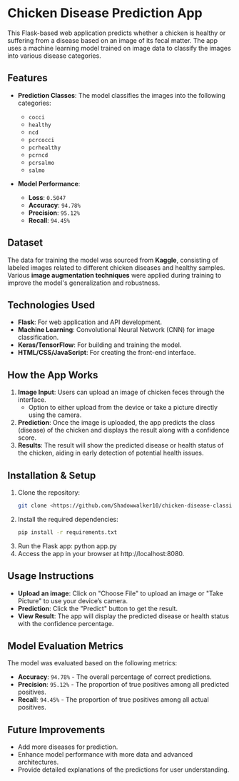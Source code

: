 # Chicken Disease Prediction App

This Flask-based web application predicts whether a chicken is healthy or suffering from a disease based on an image of its fecal matter. The app uses a machine learning model trained on image data to classify the images into various disease categories.

## Features
- **Prediction Classes**: The model classifies the images into the following categories:
  - `cocci`
  - `healthy`
  - `ncd`
  - `pcrcocci`
  - `pcrhealthy`
  - `pcrncd`
  - `pcrsalmo`
  - `salmo`

- **Model Performance**:
  - **Loss**: `0.5047`
  - **Accuracy**: `94.78%`
  - **Precision**: `95.12%`
  - **Recall**: `94.45%`

## Dataset
The data for training the model was sourced from **Kaggle**, consisting of labeled images related to different chicken diseases and healthy samples. Various **image augmentation techniques** were applied during training to improve the model's generalization and robustness.

## Technologies Used
- **Flask**: For web application and API development.
- **Machine Learning**: Convolutional Neural Network (CNN) for image classification.
- **Keras/TensorFlow**: For building and training the model.
- **HTML/CSS/JavaScript**: For creating the front-end interface.

## How the App Works
1. **Image Input**: Users can upload an image of chicken feces through the interface.
   - Option to either upload from the device or take a picture directly using the camera.
2. **Prediction**: Once the image is uploaded, the app predicts the class (disease) of the chicken and displays the result along with a confidence score.
3. **Results**: The result will show the predicted disease or health status of the chicken, aiding in early detection of potential health issues.

## Installation & Setup
1. Clone the repository:
   ```bash
   git clone <https://github.com/Shadowwalker10/chicken-disease-classification>
2. Install the required dependencies:
   ```bash
   pip install -r requirements.txt
3. Run the Flask app:
   python app.py
4. Access the app in your browser at http://localhost:8080.

## Usage Instructions
- **Upload an image**: Click on "Choose File" to upload an image or "Take Picture" to use your device’s camera.
- **Prediction**: Click the "Predict" button to get the result.
- **View Result**: The app will display the predicted disease or health status with the confidence percentage.

## Model Evaluation Metrics
The model was evaluated based on the following metrics:
- **Accuracy**: `94.78%` - The overall percentage of correct predictions.
- **Precision**: `95.12%` - The proportion of true positives among all predicted positives.
- **Recall**: `94.45%` - The proportion of true positives among all actual positives.

## Future Improvements
- Add more diseases for prediction.
- Enhance model performance with more data and advanced architectures.
- Provide detailed explanations of the predictions for user understanding.

